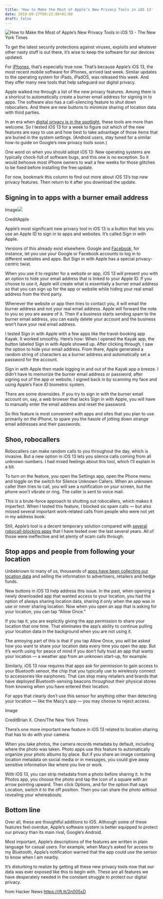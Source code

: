 ```yaml
---
title: 'How to Make the Most of Apple’s New Privacy Tools in iOS 13'
date: 2019-09-27T08:22:00+01:00
draft: false
---
```


![](https://static01.nyt.com/images/2019/09/25/business/25Techfix-illo/25Techfix-illo-facebookJumbo.jpg "How to Make the Most of Apple’s New Privacy Tools in iOS 13 - The New York Times")  

To get the latest security protections against viruses, exploits and whatever other nasty stuff is out there, it’s wise to keep the software for our devices updated.

For [iPhones](https://www.nytimes.com/2019/09/17/technology/personaltech/iphone-11-review.html?module=inline), that’s especially true now. That’s because Apple’s iOS 13, the most recent mobile software for iPhones, arrived last week. Similar updates to the operating system for iPads, iPadOS, was released this week. And they offer many new tools that help safeguard our digital privacy.

Apple walked me through a list of the new privacy features. Among them is a shortcut to automatically create a burner email address for signing in to apps. The software also has a call-silencing feature to shut down robocallers. And there are new buttons to minimize sharing of location data with third parties.

In an era when [digital privacy is in the spotlight](https://www.nytimes.com/series/new-york-times-privacy-project?module=inline), these tools are more than welcome. So I tested iOS 13 for a week to figure out which of the new features are easy to use and how best to take advantage of those items that are buried in the system settings. (Android users, stay tuned for a similar how-to guide on Google’s new privacy tools soon.)

One word on when you should adopt iOS 13: New operating systems are typically chock-full of software bugs, and this one is no exception. So it would behoove most iPhone owners to wait a few weeks for those glitches to be fixed before installing the free update.

For now, bookmark this column to find out more about iOS 13’s top new privacy features. Then return to it after you download the update.

Signing in to apps with a burner email address
----------------------------------------------

Image![](https://static01.nyt.com/images/2019/06/05/business/05techfix_appleID/8b105d3d222b4c84aa702896c7bdee6b-articleLarge.jpg?quality=75&auto=webp&disable=upscale)

CreditApple

Apple’s most significant new privacy tool in iOS 13 is a button that lets you use an Apple ID to sign in to apps and websites. It’s called Sign in with Apple.

Versions of this already exist elsewhere. Google and [Facebook](https://www.nytimes.com/2018/10/02/technology/personaltech/facebook-log-in-hack.html?module=inline), for instance, let you use your Google or Facebook accounts to log in to different websites and apps. But Sign in with Apple has a special privacy-centric twist.

When you use it to register for a website or app, iOS 13 will present you with an option to hide your email address that is linked to your Apple ID. If you choose to use it, Apple will create what is essentially a burner email address so that you can sign up for the app or website while hiding your real email address from the third party.

Whenever the website or app then tries to contact you, it will email the burner address and not your real email address. Apple will forward the note to you so you are aware of it. Then if a business starts sending spam to the burner email address, you can easily delete your account and the business won’t have your real email address.

I tested Sign in with Apple with a few apps like the travel-booking app Kayak. It worked smoothly. Here’s how: When I opened the Kayak app, the button labeled Sign in with Apple showed up. After clicking through, I saw the option to hide your email address. From there, Apple generated a random string of characters as a burner address and automatically set a password for the account.

Sign in with Apple then made logging in and out of the Kayak app a breeze. I didn’t have to memorize the burner email address or password; after signing out of the app or website, I signed back in by scanning my face and using Apple’s Face ID biometric system.

There are some downsides. If you try to sign in with the burner email account on, say, a web browser that lacks Sign in with Apple, you will have to manually enter the email address and reset the password.

So this feature is most convenient with apps and sites that you plan to use primarily on the iPhone, to spare you the hassle of jotting down strange email addresses and their passwords.

Shoo, robocallers
-----------------

Robocallers can make random calls to you throughout the day, which is invasive. But a new option in iOS 13 lets you silence calls coming from all unknown numbers. I had mixed feelings about this tool, which I’ll explain in a bit.

To turn on the feature, you open the Settings app, open the Phone menu and toggle on the switch for Silence Unknown Callers. When an unknown caller then tries to call, you will see a notification on your screen, but the phone won’t vibrate or ring. The caller is sent to voice mail.

This is a brute-force approach to shutting out robocallers, which makes it imperfect. When I tested this feature, I blocked six spam calls — but also missed several important work-related calls from people who were not yet in my address book.

Still, Apple’s tool is a decent temporary solution compared with [several robocall-blocking apps](https://www.nytimes.com/2019/04/24/technology/personaltech/stop-robocalls.html?module=inline) that I have tested over the last several years. All of those were ineffective and let plenty of scam calls through.

Stop apps and people from following your location
-------------------------------------------------

Unbeknown to many of us, thousands of [apps have been collecting our location data](https://www.nytimes.com/interactive/2018/12/10/business/location-data-privacy-apps.html?module=inline) and selling the information to advertisers, retailers and hedge funds.

New buttons in iOS 13 help address this issue. In the past, when opening a newly downloaded app that wanted access to your location, you had the option of always sharing location data, sharing it only when the app was in use or never sharing location. Now when you open an app that is asking for your location, you can tap “Allow Once.”

If you tap it, you are explicitly giving the app permission to share your location that one time. That eliminates the app’s ability to continue pulling your location data in the background when you are not using it.

The annoying part of this is that if you tap Allow Once, you will be asked how you want to share your location data every time you open the app. But it’s worth using for peace of mind if you don’t fully trust an app that wants your location — a weather app from an unknown start-up, for example.

Similarly, iOS 13 now requires that apps ask for permission to gain access to your Bluetooth sensor, the chip that you typically use to wirelessly connect to accessories like earphones. That can stop many retailers and brands that have deployed Bluetooth-sensing beacons throughout their physical stores from knowing when you have entered their location.

For apps that clearly don’t use this sensor for anything other than detecting your location — like the Macy’s app — you may choose to reject access.

Image

CreditBrian X. Chen/The New York Times

There’s one more important new feature in iOS 13 related to location sharing that has to do with your camera.

When you take photos, the camera records metadata by default, including where the photo was taken. Photo apps use this feature to automatically organize your photo albums by place. But if you share an image containing location metadata on social media or in messages, you could give away sensitive information like where you live or work.

With iOS 13, you can strip metadata from a photo before sharing it. In the Photos app, you choose the photo and tap the icon of a square with an arrow pointing upward. Then click Options, and for the option that says Location, switch it to the off position. Then you can share the photo without revealing your whereabouts.

Bottom line
-----------

Over all, these are thoughtful additions to iOS. Although some of these features feel overdue, Apple’s software system is better equipped to protect our privacy than its main rival, Google’s Android.

Most important, Apple’s descriptions of the features are written in plain language for casual users. For example, when Macy’s asked for access to my Bluetooth, Apple’s notification warned that the app could use the sensor to know when I am nearby.

It’s disturbing to realize by getting all these new privacy tools now that our data was ever exposed like this to begin with. These are all features we have desperately needed in the constant struggle to protect our digital privacy.

  
  
from Hacker News https://ift.tt/2n005sD